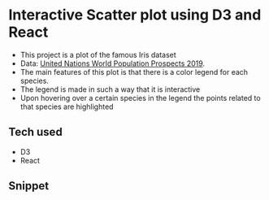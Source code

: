 # Interactive Scatter plot using D3 and React

- This project is a plot of the famous Iris dataset
- Data: [United Nations World Population Prospects 2019](https://gist.github.com/Shanmukh459/b5d83c8b7334616ceb7d9bfba7ffeb24).
- The main features of this plot is that there is a color legend for each species.
- The legend is made in such a way that it is interactive
- Upon hovering over a certain species in the legend the points related to that species are highlighted


## Tech used

- D3
- React

## Snippet 